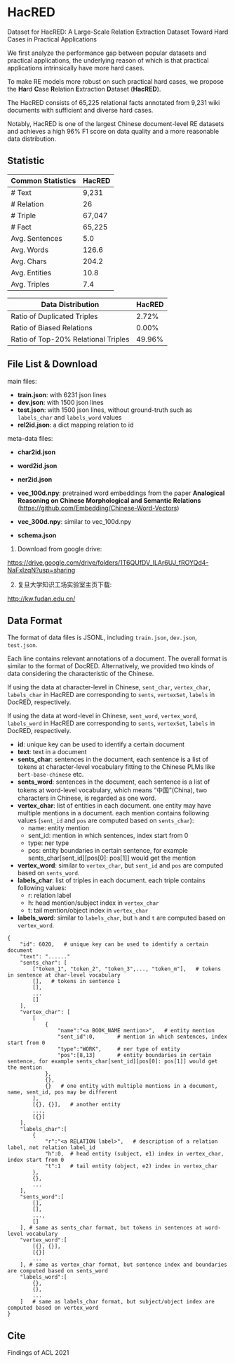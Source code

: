 # HacRED

Dataset for HacRED: A Large-Scale Relation Extraction Dataset Toward Hard Cases in Practical Applications

We first analyze the performance gap between popular datasets and practical applications, the underlying reason of which is that practical applications intrinsically have more hard cases.

To make RE models more robust on such practical hard cases, we propose the **Ha**rd **C**ase **R**elation
**E**xtraction **D**ataset (**HacRED**).

The HacRED consists of 65,225 relational facts annotated from 9,231 wiki documents with sufficient and diverse hard cases.

Notably, HacRED is one of the largest Chinese document-level RE datasets and achieves a high 96% F1 score on data quality and a more reasonable data distribution.

## Statistic

| Common Statistics | HacRED |
| ----------------- | ------ |
| \# Text           | 9,231  |
| \# Relation       | 26     |
| \# Triple         | 67,047 |
| \# Fact           | 65,225 |
| Avg. Sentences    | 5.0    |
| Avg. Words        | 126.6  |
| Avg. Chars        | 204.2  |
| Avg. Entities     | 10.8   |
| Avg. Triples      | 7.4    |

| Data Distribution                   | HacRED |
| ----------------------------------- | ------ |
| Ratio of Duplicated Triples         | 2.72%  |
| Ratio of Biased Relations           | 0.00%  |
| Ratio of Top-20% Relational Triples | 49.96% |

## File List & Download

main files:

- **train.json**: with 6231 json lines
- **dev.json**: with 1500 json lines
- **test.json**: with 1500 json lines, without ground-truth such as `labels_char` and `labels_word` values 
- **rel2id.json**: a dict mapping relation to id

meta-data files:

- **char2id.json**

- **word2id.json**

- **ner2id.json**

- **vec_100d.npy**: pretrained word embeddings from the paper **Analogical Reasoning on Chinese Morphological and Semantic Relations** (https://github.com/Embedding/Chinese-Word-Vectors)

- **vec_300d.npy**: similar to vec_100d.npy

- **schema.json**


1. Download from google drive:

https://drive.google.com/drive/folders/1T6QUfDV_ILAr6UJ_fROYQd4-NaFxIzqN?usp=sharing

2. 复旦大学知识工场实验室主页下载:

http://kw.fudan.edu.cn/

## Data Format

The format of data files is JSONL, including `train.json`, `dev.json`, `test.json`.

Each line contains relevant annotations of a document. The overall format is similar to the format of DocRED. Alternatively, we provided two kinds of data considering the characteristic of the Chinese.

If using the data at character-level in Chinese, `sent_char`, `vertex_char`, `labels_char` in HacRED are corresponding to `sents`, `vertexSet`, `labels` in DocRED, respectively.

If using the data at word-level in Chinese, `sent_word`, `vertex_word`, `labels_word` in HacRED are corresponding to `sents`, `vertexSet`, `labels` in DocRED, respectively.

- **id**: unique key can be used to identify a certain document
- **text**: text in a document
- **sents_char**: sentences in the document, each sentence is a list of tokens at character-level vocabulary fitting to the Chinese PLMs like `bert-base-chinese` etc.
- **sents_word**:  sentences in the document, each sentence is a list of tokens at word-level vocabulary, which means “中国”(China), two characters in Chinese, is regarded as one word.
- **vertex_char**: list of entities in each document. one entity may have multiple mentions in a document. each mention contains following values (`sent_id` and `pos` are computed based on `sents_char`):
    - name: entity mention
    - sent_id: mention in which sentences, index start from 0
    - type: ner type
    - pos: entity boundaries in certain sentence, for example sents_char[sent_id][pos[0]: pos[1]] would get the mention
- **vertex_word**: similar to `vertex_char`, but `sent_id` and `pos` are computed based on `sents_word`.
- **labels_char**: list of triples in each document. each triple contains following values:
    - r: relation label
    - h: head mention/subject index in `vertex_char`
    - t: tail mention/object index in `vertex_char`
- **labels_word**: similar to `labels_char`, but `h` and `t` are computed based on `vertex_word`.

```
{
    "id": 6020,   # unique key can be used to identify a certain document
    "text": "......"
    "sents_char": [
        ["token_1", "token_2", "token_3",..., "token_m"],   # tokens in sentence at char-level vocabulary
        [],	  # tokens in sentence 1
        [],
        ...
        []
    ],
    "vertex_char": [
        [
            {
                "name":"<a BOOK_NAME mention>",   # entity mention
                "sent_id":0,       # mention in which sentences, index start from 0
                "type":"WORK",     # ner type of entity
                "pos":[8,13]       # entity boundaries in certain sentence, for example sents_char[sent_id][pos[0]: pos[1]] would get the mention
            }, 
            {}, 
            {}   # one entity with multiple mentions in a document, name, sent_id, pos may be different
        ],
        [{}, {}],	# another entity
        ...,
        [{}] 
    ],
    "labels_char":[
        {
            "r":"<a RELATION label>",	# description of a relation label, not relation label_id
            "h":0,	# head entity (subject, e1) index in vertex_char, index start from 0
            "t":1	# tail entity (object, e2) index in vertex_char
        },
        {},
        ...
    ],
    "sents_word":[
        [],
        [],
        ...,
        []
    ], # same as sents_char format, but tokens in sentences at word-level vocabulary
    "vertex_word":[
        [{}, {}],
        [{}]
        ...
    ], # same as vertex_char format, but sentence index and boundaries are computed based on sents_word
    "labels_word":[
        {}, 
        {},
        ...
    ]	# same as labels_char format, but subject/object index are computed based on vertex_word
}
```

## Cite

Findings of ACL 2021